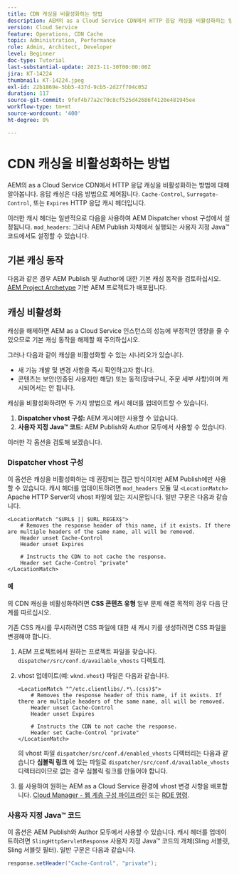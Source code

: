 ```yaml
---
title: CDN 캐싱을 비활성화하는 방법
description: AEM의 as a Cloud Service CDN에서 HTTP 응답 캐싱을 비활성화하는 방법에 대해 알아봅니다.
version: Cloud Service
feature: Operations, CDN Cache
topic: Administration, Performance
role: Admin, Architect, Developer
level: Beginner
doc-type: Tutorial
last-substantial-update: 2023-11-30T00:00:00Z
jira: KT-14224
thumbnail: KT-14224.jpeg
exl-id: 22b1869e-5bb5-437d-9cb5-2d27f704c052
duration: 117
source-git-commit: 9fef4b77a2c70c8cf525d42686f4120e481945ee
workflow-type: tm+mt
source-wordcount: '400'
ht-degree: 0%

---
```


# CDN 캐싱을 비활성화하는 방법

AEM의 as a Cloud Service CDN에서 HTTP 응답 캐싱을 비활성화하는 방법에 대해 알아봅니다. 응답 캐싱은 다음 방법으로 제어됩니다. `Cache-Control`, `Surrogate-Control`, 또는 `Expires` HTTP 응답 캐시 헤더입니다.

이러한 캐시 헤더는 일반적으로 다음을 사용하여 AEM Dispatcher vhost 구성에서 설정됩니다. `mod_headers`: 그러나 AEM Publish 자체에서 실행되는 사용자 지정 Java™ 코드에서도 설정할 수 있습니다.

## 기본 캐싱 동작

다음과 같은 경우 AEM Publish 및 Author에 대한 기본 캐싱 동작을 검토하십시오. [AEM Project Archetype](./enable-caching.md#default-caching-behavior) 기반 AEM 프로젝트가 배포됩니다.

## 캐싱 비활성화

캐싱을 해제하면 AEM as a Cloud Service 인스턴스의 성능에 부정적인 영향을 줄 수 있으므로 기본 캐싱 동작을 해제할 때 주의하십시오.

그러나 다음과 같이 캐싱을 비활성화할 수 있는 시나리오가 있습니다.

- 새 기능 개발 및 변경 사항을 즉시 확인하고자 합니다.
- 콘텐츠는 보안(인증된 사용자만 해당) 또는 동적(장바구니, 주문 세부 사항)이며 캐시되어서는 안 됩니다.

캐싱을 비활성화하려면 두 가지 방법으로 캐시 헤더를 업데이트할 수 있습니다.

1. **Dispatcher vhost 구성:** AEM 게시에만 사용할 수 있습니다.
1. **사용자 지정 Java™ 코드:** AEM Publish와 Author 모두에서 사용할 수 있습니다.

이러한 각 옵션을 검토해 보겠습니다.

### Dispatcher vhost 구성

이 옵션은 캐싱을 비활성화하는 데 권장되는 접근 방식이지만 AEM Publish에만 사용할 수 있습니다. 캐시 헤더를 업데이트하려면 `mod_headers` 모듈 및 `<LocationMatch>` Apache HTTP Server의 vhost 파일에 있는 지시문입니다. 일반 구문은 다음과 같습니다.

```
<LocationMatch "$URL$ || $URL_REGEX$">
    # Removes the response header of this name, if it exists. If there are multiple headers of the same name, all will be removed.
    Header unset Cache-Control
    Header unset Expires

    # Instructs the CDN to not cache the response.
    Header set Cache-Control "private"
</LocationMatch>
```

#### 예

의 CDN 캐싱을 비활성화하려면 **CSS 콘텐츠 유형** 일부 문제 해결 목적의 경우 다음 단계를 따르십시오.

기존 CSS 캐시를 무시하려면 CSS 파일에 대한 새 캐시 키를 생성하려면 CSS 파일을 변경해야 합니다.

1. AEM 프로젝트에서 원하는 프로젝트 파일을 찾습니다. `dispatcher/src/conf.d/available_vhosts` 디렉토리.
1. vhost 업데이트(예: `wknd.vhost`) 파일은 다음과 같습니다.

   ```
   <LocationMatch "^/etc.clientlibs/.*\.(css)$">
       # Removes the response header of this name, if it exists. If there are multiple headers of the same name, all will be removed.
       Header unset Cache-Control
       Header unset Expires
   
       # Instructs the CDN to not cache the response.
       Header set Cache-Control "private"
   </LocationMatch>
   ```

   의 vhost 파일 `dispatcher/src/conf.d/enabled_vhosts` 디렉터리는 다음과 같습니다 **심볼릭 링크** 에 있는 파일로 `dispatcher/src/conf.d/available_vhosts` 디렉터리이므로 없는 경우 심볼릭 링크를 만들어야 합니다.
1. 를 사용하여 원하는 AEM as a Cloud Service 환경에 vhost 변경 사항을 배포합니다. [Cloud Manager - 웹 계층 구성 파이프라인](https://experienceleague.adobe.com/docs/experience-manager-cloud-service/content/implementing/using-cloud-manager/cicd-pipelines/introduction-ci-cd-pipelines.html?#web-tier-config-pipelines) 또는 [RDE 명령](https://experienceleague.adobe.com/docs/experience-manager-learn/cloud-service/developing/rde/how-to-use.html?lang=en#deploy-apache-or-dispatcher-configuration).

### 사용자 지정 Java™ 코드

이 옵션은 AEM Publish와 Author 모두에서 사용할 수 있습니다. 캐시 헤더를 업데이트하려면 `SlingHttpServletResponse` 사용자 지정 Java™ 코드의 개체(Sling 서블릿, Sling 서블릿 필터). 일반 구문은 다음과 같습니다.

```java
response.setHeader("Cache-Control", "private");
```
